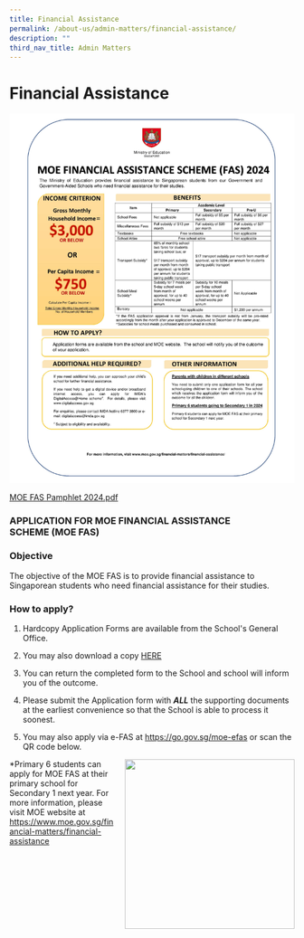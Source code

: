 ```yaml
---
title: Financial Assistance
permalink: /about-us/admin-matters/financial-assistance/
description: ""
third_nav_title: Admin Matters
---
```

# **Financial Assistance**


![](/images/moeefas2024.jpg)

[MOE FAS Pamphlet 2024.pdf](/files/document4a_moe%20fas%20pamphet%20el.pdf)

### APPLICATION FOR MOE FINANCIAL ASSISTANCE SCHEME&nbsp;(MOE FAS)

### Objective  

The objective of the MOE FAS is to provide financial assistance to Singaporean students who need financial assistance for their studies.

  

### How to apply?

1. Hardcopy Application Forms are available from the School's General Office.

2. You may also download a copy&nbsp;[HERE](/files/moe%20fas%20application%20form%202024.pdf)

3. You can return the completed form to the School and school will inform you of the outcome.

4. Please submit the Application form with&nbsp;**_ALL_**&nbsp;the supporting documents at the earliest convenience so that the School is able to process it soonest.

5. You may also apply via e-FAS at https://go.gov.sg/moe-efas or scan the QR code below. 

<img src="/images/efas.jpg" style="width:300px;height:300px;margin-left:15px;" align="right">



*Primary 6 students can apply for MOE FAS at their primary school for Secondary 1 next year.
For more information, please visit MOE website at
https://www.moe.gov.sg/financial-matters/financial-assistance